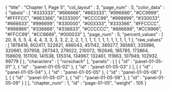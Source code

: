 {
  "title" : "Chapter 1, Page 5",
  "col_layout" : 3,
  "page_num" : 5,
  "color_data" : {
    "labels" : [
      "#333333",
      "#666666",
      "#663333",
      "#996666",
      "#CC9999",
      "#FFFFCC",
      "#663366",
      "#333300",
      "#CCCC99",
      "#999999",
      "#330033",
      "#666633",
      "#996699",
      "#330000",
      "#003333",
      "#333366",
      "#FFCCCC",
      "#999966",
      "#336666",
      "#336633",
      "#CCCCCC",
      "#666699",
      "#CC9966",
      "#FFCC99",
      "#CC6666",
      "#000033"
    ],
    "page_num" : 5,
    "percent_values" : [
      20,
      8,
      5,
      5,
      4,
      4,
      4,
      3,
      3,
      3,
      3,
      2,
      2,
      2,
      1,
      1,
      1,
      1,
      1,
      1,
      1,
      1,
      1,
      1,
      1,
      1
    ],
    "raw_values" : [
      1978418,
      802417,
      522621,
      486043,
      451142,
      389277,
      385661,
      335986,
      320681,
      307958,
      287343,
      279022,
      210072,
      192646,
      185785,
      173864,
      158609,
      151109,
      141538,
      135314,
      134967,
      132461,
      111863,
      107949,
      102932,
      99779
    ]
  },
  "characters" : [
    "rorschach"
  ],
  "panels" : [
    [
      {
        "id" : "panel-01-05-01"
      },
      {
        "id" : "panel-01-05-02"
      },
      {
        "id" : "panel-01-05-03"
      }
    ],
    [
      {
        "id" : "panel-01-05-04"
      },
      {
        "id" : "panel-01-05-05"
      },
      {
        "id" : "panel-01-05-06"
      }
    ],
    [
      {
        "id" : "panel-01-05-07"
      },
      {
        "id" : "panel-01-05-08"
      },
      {
        "id" : "panel-01-05-09"
      }
    ]
  ],
  "chapter_num" : 1,
  "id" : "page-01-05",
  "weight" : 105
}
